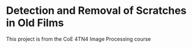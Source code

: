 # Detection and Removal of Scratches in Old Films

This project is from the CoE 4TN4 Image Processing course
